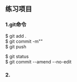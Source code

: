 ## 练习项目

### 1.git命令
$ git add .  
$ git commit -m""  
$ git push   

$ git status  
$ git commit --amend --no-edit

### 2.

